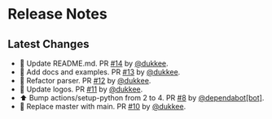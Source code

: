 # Release Notes

## Latest Changes

* 📝 Update README.md. PR [#14](https://github.com/boardpack/filterify/pull/14) by [@dukkee](https://github.com/dukkee).
* 📝 Add docs and examples. PR [#13](https://github.com/boardpack/filterify/pull/13) by [@dukkee](https://github.com/dukkee).
* 🔨 Refactor parser. PR [#12](https://github.com/boardpack/filterify/pull/12) by [@dukkee](https://github.com/dukkee).
* 💄 Update logos. PR [#11](https://github.com/boardpack/filterify/pull/11) by [@dukkee](https://github.com/dukkee).
* ⬆ Bump actions/setup-python from 2 to 4. PR [#8](https://github.com/boardpack/filterify/pull/8) by [@dependabot[bot]](https://github.com/apps/dependabot).
* 👷 Replace master with main. PR [#10](https://github.com/boardpack/filterify/pull/10) by [@dukkee](https://github.com/dukkee).


